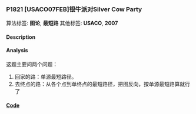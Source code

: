 
### P1821 [USACO07FEB]银牛派对Silver Cow Party

算法标签: **图论**, **最短路**
其他标签: **USACO**, **2007**

#### Description


#### Analysis

这题主要问两个问题：

1. 回家的路：单源最短路径。
2. 去终点的路：从各个点到单终点的最短路径，把图反向，按单源最短路算就行了


#### [Code](../../cpp/18/p1821.cpp)


